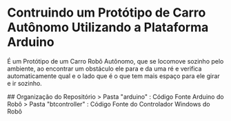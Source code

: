 # Contruindo um Protótipo de Carro Autônomo Utilizando a Plataforma Arduino
<p>É um Protótipo de um Carro Robô Autônomo, que se locomove sozinho pelo ambiente, ao encontrar um obstáculo ele para e da uma ré e verifica automaticamente qual e o lado que é o que tem mais espaço para ele girar e ir sozinho.</p>
## Organização do Repositório
> Pasta "arduino" : Código Fonte Arduino do Robô
> Pasta "btcontroller" : Código Fonte do Controlador Windows do Robô
